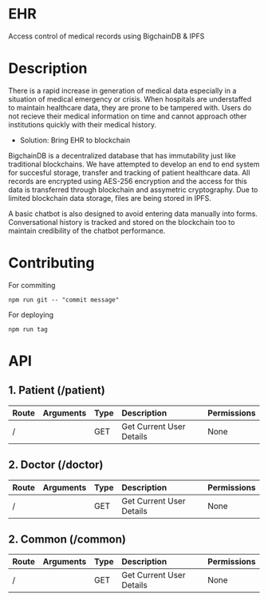 # EHR
Access control of medical records using BigchainDB & IPFS


# Description

There is a rapid increase in generation of medical data especially in a situation of medical emergency or crisis. When hospitals are understaffed to maintain healthcare data, they are prone to be tampered with. Users do not recieve their medical information on time and cannot approach other institutions quickly with their medical history.

* Solution: Bring EHR to blockchain

BigchainDB is a decentralized database that has immutability just like traditional blockchains. We have attempted to develop an end to end system for succesful storage, transfer and tracking of patient healthcare data. All records are encrypted using AES-256 encryption and the access for this data is transferred through blockchain and assymetric cryptography. Due to limited blockchain data storage, files are being stored in IPFS.

A basic chatbot is also designed to avoid entering data manually into forms. Conversational history is tracked and stored on the blockchain too to maintain credibility of the chatbot performance.

# Contributing
For commiting
```
npm run git -- "commit message"
```

For deploying
```
npm run tag
```

# API

## 1. Patient (/patient)

| Route                   | Arguments                          | Type   | Description                     | Permissions |
| :---------------------- | :--------------------------------- | :----- | :------------------------------ | :---------- |
| /                   |                                    | GET    | Get Current User Details        | None        |


## 2. Doctor (/doctor)

| Route                   | Arguments                          | Type   | Description                     | Permissions |
| :---------------------- | :--------------------------------- | :----- | :------------------------------ | :---------- |
| /                   |                                    | GET    | Get Current User Details        | None        |

## 2. Common (/common)

| Route                   | Arguments                          | Type   | Description                     | Permissions |
| :---------------------- | :--------------------------------- | :----- | :------------------------------ | :---------- |
| /                   |                                    | GET    | Get Current User Details        | None        |







